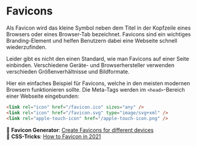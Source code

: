 # Favicons

Als Favicon wird das kleine Symbol neben dem Titel in der Kopfzeile eines Browsers oder eines Browser-Tab bezeichnet. Favicons sind ein wichtiges Branding-Element und helfen Benutzern dabei eine Webseite schnell wiederzufinden.

Leider gibt es nicht den einen Standard, wie man Favicons auf einer Seite einbinden. Verschiedene Geräte- und Browserhersteller verwenden verschieden Größenverhältnisse und Bildformate.

Hier ein einfaches Beispiel für Favicons, welche in den meisten modernen Browsern funktionieren sollte. Die Meta-Tags werden im `<head>`-Bereich einer Webseite eingebunden:

```html
<link rel="icon" href="/favicon.ico" sizes="any" />
<link rel="icon" href="/favicon.svg" type="image/svg+xml" />
<link rel="apple-touch-icon" href="/apple-touch-icon.png" />
```

📖 **Favicon Generator**: [Create Favicons for different devices](https://realfavicongenerator.net/)  
📖 **CSS-Tricks**: [How to Favicon in 2021](https://css-tricks.com/how-to-favicon-in-2021/)
